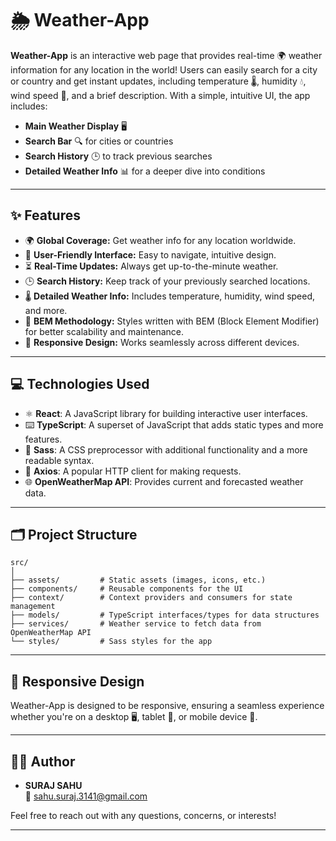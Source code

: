 
# 🌦️ Weather-App

**Weather-App** is an interactive web page that provides real-time 🌍 weather information for any location in the world! Users can easily search for a city or country and get instant updates, including temperature 🌡️, humidity 💧, wind speed 💨, and a brief description. With a simple, intuitive UI, the app includes:

- **Main Weather Display** 🖥️
- **Search Bar** 🔍 for cities or countries
- **Search History** 🕒 to track previous searches
- **Detailed Weather Info** 📊 for a deeper dive into conditions

---

## ✨ Features

- 🌍 **Global Coverage:** Get weather info for any location worldwide.
- 🎨 **User-Friendly Interface:** Easy to navigate, intuitive design.
- ⏳ **Real-Time Updates:** Always get up-to-the-minute weather.
- 🕒 **Search History:** Keep track of your previously searched locations.
- 🌡️ **Detailed Weather Info:** Includes temperature, humidity, wind speed, and more.
- 🧱 **BEM Methodology:** Styles written with BEM (Block Element Modifier) for better scalability and maintenance.
- 📱 **Responsive Design:** Works seamlessly across different devices.

---

## 💻 Technologies Used

- ⚛️ **React**: A JavaScript library for building interactive user interfaces.
- ⌨️ **TypeScript**: A superset of JavaScript that adds static types and more features.
- 🎨 **Sass**: A CSS preprocessor with additional functionality and a more readable syntax.
- 📡 **Axios**: A popular HTTP client for making requests.
- 🌐 **OpenWeatherMap API**: Provides current and forecasted weather data.

---

## 🗂️ Project Structure

```
src/
│
├── assets/         # Static assets (images, icons, etc.)
├── components/     # Reusable components for the UI
├── context/        # Context providers and consumers for state management
├── models/         # TypeScript interfaces/types for data structures
├── services/       # Weather service to fetch data from OpenWeatherMap API
└── styles/         # Sass styles for the app
```

---

## 📱 Responsive Design

Weather-App is designed to be responsive, ensuring a seamless experience whether you're on a desktop 🖥️, tablet 📱, or mobile device 📲. 

---

## 👨‍💻 Author

- **SURAJ SAHU**  
  📧 [sahu.suraj.3141@gmail.com](mailto:sahu.suraj.3141@gmail.com)  

Feel free to reach out with any questions, concerns, or interests!

---

